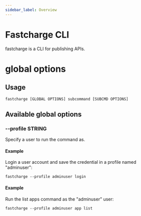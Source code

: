 ```yaml
---
sidebar_label: Overview
---
```


# Fastcharge CLI

fastcharge is a CLI for publishing APIs.

# global options

## Usage

    fastcharge [GLOBAL OPTIONS] subcommand [SUBCMD OPTIONS]

## Available global options

### --profile STRING

Specify a user to run the command as.

#### Example

Login a user account and save the credential in a profile named "adminuser":

    fastcharge --profile adminuser login

#### Example

Run the list apps command as the "adminuser" user:

    fastcharge --profile adminuser app list


